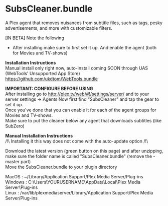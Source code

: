 # SubsCleaner.bundle
A Plex agent that removes nuisances from subtitle files, such as <HTML> tags, pesky advertisements, and more with customizable filters.  

[IN BETA] Note the following
- After installing make sure to first set it up. And enable the agent (both for Movies and TV-shows)  
  
**Installation Instructions**  
Manual install only right now, auto-install coming SOON through UAS (WebTools' Unsupported App Store)  
https://github.com/ukdtom/WebTools.bundle  

**IMPORTANT: CONFIGURE BEFORE USING**  
After installing go to http://plex.tv/web/#!/settings/server/ and to your server settings → Agents
Now first find "SubsCleaner" and tap the gear to set it up.  
Once you've done that you can enable it for each of the agent groups for Movies and TV-shows.  
Make sure to put the cleaner below any agent that downloads subtitles (like SubZero)

**Manual Installation Instructions**  
/!\ Installing it this way does not come with the auto-update option /!\  

Download the latest version (green button on this page) and after unzipping, make sure the folder name is called "SubsCleaner.bundle" (remove the -master part)  
Move the SubsCleaner.bundle to your plugin directory

MacOS	:	~/Library/Application Support/Plex Media Server/Plug-ins  
Windows	:	C:\Users\YOURUSERNAME\AppData\Local\Plex Media Server\Plug-ins  
Linux	:	/var/lib/plexmediaserver/Library/Application Support/Plex Media Server/Plug-ins  